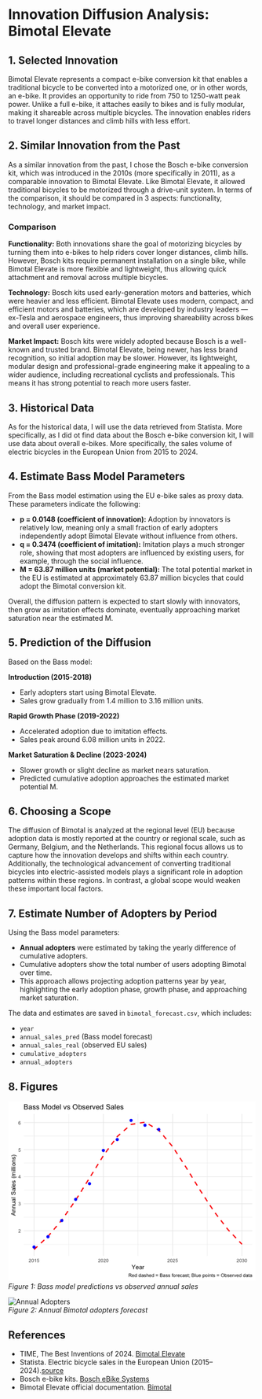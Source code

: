 # Innovation Diffusion Analysis: Bimotal Elevate

## 1. Selected Innovation

Bimotal Elevate represents a compact e-bike conversion kit that enables a traditional bicycle to be converted into a motorized one, or in other words, an e-bike. It provides an opportunity to ride from 750 to 1250-watt peak power. Unlike a full e-bike, it attaches easily to bikes and is fully modular, making it shareable across multiple bicycles. The innovation enables riders to travel longer distances and climb hills with less effort.

## 2. Similar Innovation from the Past

As a similar innovation from the past, I chose the Bosch e-bike conversion kit, which was introduced in the 2010s (more specifically in 2011), as a comparable innovation to Bimotal Elevate. Like Bimotal Elevate, it allowed traditional bicycles to be motorized through a drive-unit system. In terms of the comparison, it should be compared in 3 aspects: functionality, technology, and market impact.

### Comparison

**Functionality:** Both innovations share the goal of motorizing bicycles by turning them into e-bikes to help riders cover longer distances, climb hills. However, Bosch kits require permanent installation on a single bike, while Bimotal Elevate is more flexible and lightweight, thus allowing quick attachment and removal across multiple bicycles.

**Technology:** Bosch kits used early-generation motors and batteries, which were heavier and less efficient. Bimotal Elevate uses modern, compact, and efficient motors and batteries, which are developed by industry leaders — ex-Tesla and aerospace engineers, thus improving shareability across bikes and overall user experience.

**Market Impact:** Bosch kits were widely adopted because Bosch is a well-known and trusted brand. Bimotal Elevate, being newer, has less brand recognition, so initial adoption may be slower. However, its lightweight, modular design and professional-grade engineering make it appealing to a wider audience, including recreational cyclists and professionals. This means it has strong potential to reach more users faster.



## 3. Historical Data

As for the historical data, I will use the data retrieved from Statista. More specifically, as I did ot find data about the Bosch e-bike conversion kit, I will use data about overall e-bikes. More specifically, the sales volume of electric bicycles in the European Union from 2015 to 2024. 


## 4. Estimate Bass Model Parameters

From the Bass model estimation using the EU e-bike sales as proxy data.  These parameters indicate the following:

- **p = 0.0148 (coefficient of innovation):** Adoption by innovators is relatively low, meaning only a small fraction of early adopters independently adopt Bimotal Elevate without influence from others.  
- **q = 0.3474 (coefficient of imitation):** Imitation plays a much stronger role, showing that most adopters are influenced by existing users, for example, through the social influence.  
- **M = 63.87 million units (market potential):** The total potential market in the EU is estimated at approximately 63.87 million bicycles that could adopt the Bimotal conversion kit.  

Overall, the diffusion pattern is expected to start slowly with innovators, then grow as imitation effects dominate, eventually approaching market saturation near the estimated M.


## 5. Prediction of the Diffusion

Based on the Bass model:

**Introduction (2015-2018)**  
- Early adopters start using Bimotal Elevate.  
- Sales grow gradually from 1.4 million to 3.16 million units.

**Rapid Growth Phase (2019-2022)**  
- Accelerated adoption due to imitation effects.  
- Sales peak around 6.08 million units in 2022.

**Market Saturation & Decline (2023-2024)**  
- Slower growth or slight decline as market nears saturation.  
- Predicted cumulative adoption approaches the estimated market potential M.

## 6. Choosing a Scope

The diffusion of Bimotal is analyzed at the regional level (EU) because adoption data is mostly reported at the country or regional scale, such as Germany, Belgium, and the Netherlands. This regional focus allows us to capture how the innovation develops and shifts within each country. Additionally, the technological advancement of converting traditional bicycles into electric-assisted models plays a significant role in adoption patterns within these regions. In contrast, a global scope would weaken these important local factors.

## 7. Estimate Number of Adopters by Period

Using the Bass model parameters:

- **Annual adopters** were estimated by taking the yearly difference of cumulative adopters.  
- Cumulative adopters show the total number of users adopting Bimotal over time.  
- This approach allows projecting adoption patterns year by year, highlighting the early adoption phase, growth phase, and approaching market saturation.  

The data and estimates are saved in `bimotal_forecast.csv`, which includes:

- `year`  
- `annual_sales_pred` (Bass model forecast)  
- `annual_sales_real` (observed EU sales)  
- `cumulative_adopters`  
- `annual_adopters`

## 8. Figures

![Real vs Predicted Sales](../img/model_vs_real.png)  
*Figure 1: Bass model predictions vs observed annual sales*

![Annual Adopters](../img/adopters.png)  
*Figure 2: Annual Bimotal adopters forecast*


## References

- TIME, The Best Inventions of 2024. [Bimotal Elevate](https://time.com/7094576/bimotal-elevate/)
- Statista. Electric bicycle sales in the European Union (2015–2024).[source](https://www.statista.com/statistics/1353343/electric-bike-sales-europe/)  
- Bosch e-bike kits. [Bosch eBike Systems](https://www.bosch-ebike.com/en/company/product-documentation)  
- Bimotal Elevate official documentation. [Bimotal](https://www.bimotal.com/)

